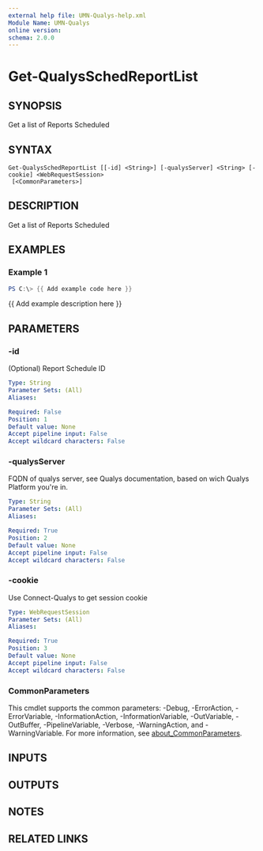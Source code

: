 ```yaml
---
external help file: UMN-Qualys-help.xml
Module Name: UMN-Qualys
online version:
schema: 2.0.0
---
```


# Get-QualysSchedReportList

## SYNOPSIS
Get a list of Reports Scheduled

## SYNTAX

```
Get-QualysSchedReportList [[-id] <String>] [-qualysServer] <String> [-cookie] <WebRequestSession>
 [<CommonParameters>]
```

## DESCRIPTION
Get a list of Reports Scheduled

## EXAMPLES

### Example 1
```powershell
PS C:\> {{ Add example code here }}
```

{{ Add example description here }}

## PARAMETERS

### -id
(Optional) Report Schedule ID

```yaml
Type: String
Parameter Sets: (All)
Aliases:

Required: False
Position: 1
Default value: None
Accept pipeline input: False
Accept wildcard characters: False
```

### -qualysServer
FQDN of qualys server, see Qualys documentation, based on wich Qualys Platform you're in.

```yaml
Type: String
Parameter Sets: (All)
Aliases:

Required: True
Position: 2
Default value: None
Accept pipeline input: False
Accept wildcard characters: False
```

### -cookie
Use Connect-Qualys to get session cookie

```yaml
Type: WebRequestSession
Parameter Sets: (All)
Aliases:

Required: True
Position: 3
Default value: None
Accept pipeline input: False
Accept wildcard characters: False
```

### CommonParameters
This cmdlet supports the common parameters: -Debug, -ErrorAction, -ErrorVariable, -InformationAction, -InformationVariable, -OutVariable, -OutBuffer, -PipelineVariable, -Verbose, -WarningAction, and -WarningVariable. For more information, see [about_CommonParameters](http://go.microsoft.com/fwlink/?LinkID=113216).

## INPUTS

## OUTPUTS

## NOTES

## RELATED LINKS
